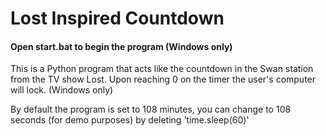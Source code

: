 # Lost Inspired Countdown

#### Open start.bat to begin the program (Windows only)

This is a Python program that acts like the countdown in the Swan station from the TV show Lost. Upon reaching 0 on the timer the user's computer will lock. (Windows only)

By default the program is set to 108 minutes, you can change to 108 seconds (for demo purposes) by deleting 'time.sleep(60)'
